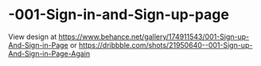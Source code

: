 # -001-Sign-in-and-Sign-up-page
View design at
https://www.behance.net/gallery/174911543/001-Sign-up-And-Sign-in-Page
or
https://dribbble.com/shots/21950640--001-Sign-up-And-Sign-in-Page-Again
